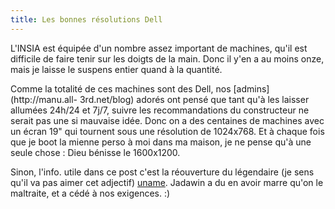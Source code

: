 ```yaml
---
title: Les bonnes résolutions Dell
---
```


L'INSIA est équipée d'un nombre assez important de machines, qu'il est
difficile de faire tenir sur les doigts de la main. Donc il y'en a au moins
onze, mais je laisse le suspens entier quand à la quantité.

Comme la totalité de ces machines sont des Dell, nos [admins](http://manu.all-
3rd.net/blog) adorés ont pensé que tant qu'à les laisser allumées 24h/24 et
7j/7, suivre les recommandations du constructeur ne serait pas une si mauvaise
idée. Donc on a des centaines de machines avec un écran 19" qui tournent sous
une résolution de 1024x768. Et à chaque fois que je boot la mienne perso à moi
dans ma maison, je ne pense qu'à une seule chose : Dieu bénisse le 1600x1200.

Sinon, l'info. utile dans ce post c'est la réouverture du légendaire (je sens
qu'il va pas aimer cet adjectif) [uname](http://tuxaco.ath.cx/uname/). Jadawin
a du en avoir marre qu'on le maltraite, et a cédé à nos exigences. :)


